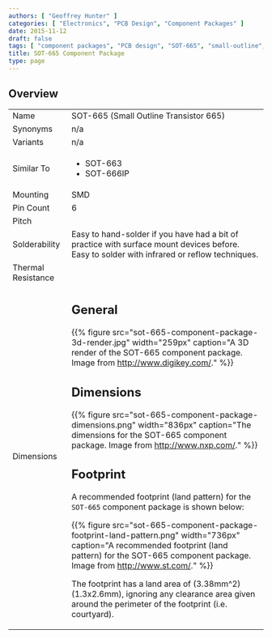 ```yaml
---
authors: [ "Geoffrey Hunter" ]
categories: [ "Electronics", "PCB Design", "Component Packages" ]
date: 2015-11-12
draft: false
tags: [ "component packages", "PCB design", "SOT-665", "small-outline", "transistor" ]
title: SOT-665 Component Package
type: page
---
```


## Overview

<table>
<tbody>
<tr>
<td>Name</td>
<td>SOT-665 (Small Outline Transistor 665)</td>
</tr>
<tr >
<td >Synonyms</td>
<td>n/a</td>
</tr>
<tr >
<td >Variants</td>
<td >n/a</td>
</tr>
<tr >
<td >Similar To</td>
<td >
  <ul>
    <li>SOT-663</li>
    <li>SOT-666IP</li>
  </ul>
</td></tr><tr >
<td >Mounting
</td>
<td >SMD
</td></tr><tr >
<td >Pin Count
</td>
<td >6
</td></tr><tr >
<td >Pitch
</td>
<td></td></tr><tr >
<td >Solderability
</td>
<td >Easy to hand-solder if you have had a bit of practice with surface mount devices before. Easy to solder with infrared or reflow techniques.
</td></tr><tr >
<td >Thermal Resistance
</td>
<td > 
</td></tr><tr >
<td >Dimensions
</td>
<td >

## General

{{% figure src="sot-665-component-package-3d-render.jpg" width="259px" caption="A 3D render of the SOT-665 component package. Image from http://www.digikey.com/."  %}}

## Dimensions

{{% figure src="sot-665-component-package-dimensions.png" width="836px" caption="The dimensions for the SOT-665 component package. Image from http://www.nxp.com/."  %}}

## Footprint

A recommended footprint (land pattern) for the `SOT-665` component package is shown below:

{{% figure src="sot-665-component-package-footprint-land-pattern.png" width="736px" caption="A recommended footprint (land pattern) for the SOT-665 component package. Image from http://www.st.com/."  %}}

The footprint has a land area of \(3.38mm^2\) (1.3x2.6mm), ignoring any clearance area given around the perimeter of the footprint (i.e. courtyard).
